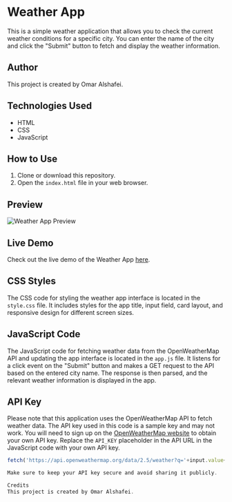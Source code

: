 # Weather App

This is a simple weather application that allows you to check the current weather conditions for a specific city. You can enter the name of the city and click the "Submit" button to fetch and display the weather information.

## Author

This project is created by Omar Alshafei.

## Technologies Used

- HTML
- CSS
- JavaScript

## How to Use

1. Clone or download this repository.
2. Open the `index.html` file in your web browser.

## Preview

![Weather App Preview](preview.png)

## Live Demo

Check out the live demo of the Weather App [here](https://weather-app-by-omar-alshafei.vercel.app/).

## CSS Styles

The CSS code for styling the weather app interface is located in the `style.css` file. It includes styles for the app title, input field, card layout, and responsive design for different screen sizes.

## JavaScript Code

The JavaScript code for fetching weather data from the OpenWeatherMap API and updating the app interface is located in the `app.js` file. It listens for a click event on the "Submit" button and makes a GET request to the API based on the entered city name. The response is then parsed, and the relevant weather information is displayed in the app.

## API Key

Please note that this application uses the OpenWeatherMap API to fetch weather data. The API key used in this code is a sample key and may not work. You will need to sign up on the [OpenWeatherMap website](https://openweathermap.org/) to obtain your own API key. Replace the `API_KEY` placeholder in the API URL in the JavaScript code with your own API key.

```javascript
fetch('https://api.openweathermap.org/data/2.5/weather?q='+input.value+'&appid=API_KEY')

Make sure to keep your API key secure and avoid sharing it publicly.

Credits
This project is created by Omar Alshafei.